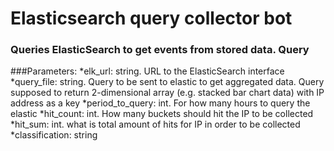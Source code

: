 # Elasticsearch query collector bot
### Queries ElasticSearch to get events from stored data. Query 

###Parameters:
*elk_url: string. URL to the ElasticSearch interface
*query_file: string. Query to be sent to elastic to get aggregated data. 
                Query supposed to return 2-dimensional array (e.g. stacked bar chart data) 
                with IP address as a key
*period_to_query: int. For how many hours to query the elastic
*hit_count: int. How many buckets should hit the IP to be collected
*hit_sum: int. what is total amount of hits for IP in order to be collected
*classification: string
